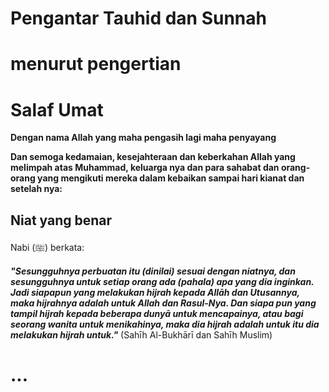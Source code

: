 # Pengantar Tauhid dan Sunnah
# menurut pengertian
# Salaf Umat

**Dengan nama Allah yang maha pengasih lagi maha penyayang**

**Dan semoga kedamaian, kesejahteraan dan keberkahan Allah yang melimpah atas Muhammad, keluarga nya dan para sahabat dan orang-orang yang mengikuti mereka dalam kebaikan sampai hari kianat dan setelah nya:**

## Niat yang benar
Nabi (ﷺ) berkata:

***"Sesungguhnya perbuatan itu (dinilai) sesuai dengan niatnya, dan sesungguhnya untuk setiap orang
ada (pahala) apa yang dia inginkan. Jadi siapapun yang melakukan hijrah kepada Allāh dan
Utusannya, maka hijrahnya adalah untuk Allah dan Rasul-Nya. Dan siapa pun yang tampil
hijrah kepada beberapa dunyā untuk mencapainya, atau bagi seorang wanita untuk menikahinya, maka dia
hijrah adalah untuk itu dia melakukan hijrah untuk."*** (Sahīh Al-Bukhārī dan Sahīh Muslim)
# ...